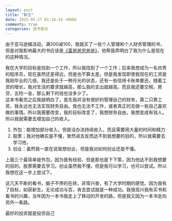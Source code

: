 ```yaml
---
layout: post
title: "新生"
date: 2015-05-27 01:18:14 +0800
comments: true
categories: 读书笔记
---
```

由于亚马逊搞活动，满300减100，我就买了一些个人管理和个人财务管理的书，但是对我影响最大的书应该是[《富爸爸穷爸爸》](http://www.amazon.cn/gp/product/B00H9XDUL2/ref=as_li_ss_tl?ie=UTF8&camp=536&creative=3132&creativeASIN=B00H9XDUL2&linkCode=as2&tag=robinwu-23)，他帮我弄明白了我为什么是现在的这种情况。    
<!--more-->
我在大学的目标是找到一个工作，所以我找到了一个工作；后来我想成为一名优秀的程序员，现在虽然还差得远，但是也不算太差。但是我发现即使我现在的工资是我刚毕业的几倍，我还是处于一种月光的状态，还有一些信用卡账单要还。随着工资的增长，我对生活的要求就越高，那么我的支出就越高。而且我还要交税，房贷，五险一金，那么剩下的钱也没多少了。    
这本书看完之后我就明白了，首先我并没有很好的管理自己的财务，第二只靠工资，我永远也无法实现财务自由。我也无法不工作，或者真正的去做一些自己喜欢做的事情。所以我需要改变，我的目标改变了，我想财务自由，我想变成有钱人。    
所以我就需要去增加自己的收入。    

1. 外包：能增加部分收入，但是没办法持续收入，而且需要用大量的时间和精力
2. 股票；我对他确实是不懂，冒然进去反而达不到我想要的目的，所以我需要去学习他，
3. 创业：虽然我一直在说我想创业，但是我对如何创业还是不懂。

上面三个最简单是外包，因为我有经验，但是那也是下下策，因为他达不到我想要的目的。股票需要去学习。创业虽然我不懂，但是我可以学习，也可以尝试。所以我想在这一步上尝试下。    

这几天不断的看书，脑子不停的在转，非常兴奋，有了大学时期的感觉。因为我有了目标，如获新生。无论成功与否，肯去尝试就是一种成功。我很高兴我有买书和看书的兴趣，当年因为一本书我走上了移动的开发的路，但是我又因为一本书走向另外一条路。

>
最好的投资就是投资自己
>